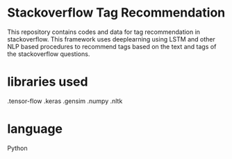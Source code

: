 # Stackoverflow Tag Recommendation
This repository contains codes and data for tag recommendation in stackoverflow. This framework uses deeplearning
using LSTM and other NLP based procedures to recommend tags based on the text and tags of the stackoverflow questions.

# libraries used

.tensor-flow
.keras
.gensim
.numpy
.nltk

# language
Python
